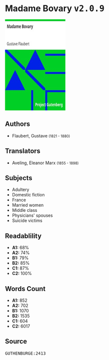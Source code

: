 # Madame Bovary <kbd>v2.0.9</kbd>

![](./cover.medium.jpg "")

## Authors


 - Flaubert, Gustave <small>(1821 - 1880)</small>

## Translators


 - Aveling, Eleanor Marx <small>(1855 - 1898)</small>

## Subjects


 - Adultery
 - Domestic fiction
 - France
 - Married women
 - Middle class
 - Physicians' spouses
 - Suicide victims

## Readablility


 - **A1:** 68%
 - **A2:** 74%
 - **B1:** 79%
 - **B2:** 85%
 - **C1:** 87%
 - **C2:** 100%

## Words Count


 - **A1:** 852
 - **A2:** 702
 - **B1:** 1070
 - **B2:** 1535
 - **C1:** 604
 - **C2:** 6017

## Source


<kbd>GUTHENBURGE:2413</kbd>
